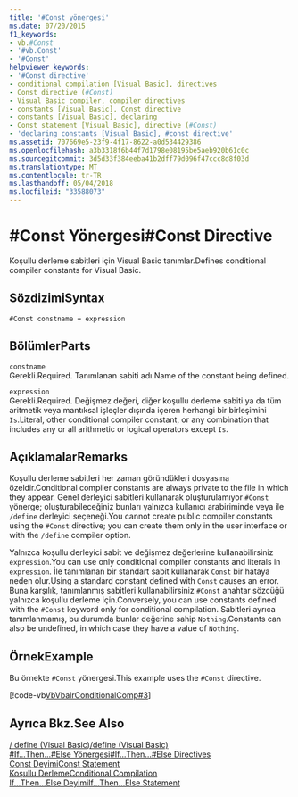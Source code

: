 ```yaml
---
title: '#Const yönergesi'
ms.date: 07/20/2015
f1_keywords:
- vb.#Const
- '#vb.Const'
- '#Const'
helpviewer_keywords:
- '#Const directive'
- conditional compilation [Visual Basic], directives
- Const directive (#Const)
- Visual Basic compiler, compiler directives
- constants [Visual Basic], Const directive
- constants [Visual Basic], declaring
- Const statement [Visual Basic], directive (#Const)
- 'declaring constants [Visual Basic], #const directive'
ms.assetid: 707669e5-23f9-4f17-8622-a0d534429386
ms.openlocfilehash: a3b3318f6b44f7d1798e08195be5aeb920b61c0c
ms.sourcegitcommit: 3d5d33f384eeba41b2dff79d096f47ccc8d8f03d
ms.translationtype: MT
ms.contentlocale: tr-TR
ms.lasthandoff: 05/04/2018
ms.locfileid: "33588073"
---
```

# <a name="const-directive"></a><span data-ttu-id="df08b-102">#Const Yönergesi</span><span class="sxs-lookup"><span data-stu-id="df08b-102">#Const Directive</span></span>
<span data-ttu-id="df08b-103">Koşullu derleme sabitleri için Visual Basic tanımlar.</span><span class="sxs-lookup"><span data-stu-id="df08b-103">Defines conditional compiler constants for Visual Basic.</span></span>  
  
## <a name="syntax"></a><span data-ttu-id="df08b-104">Sözdizimi</span><span class="sxs-lookup"><span data-stu-id="df08b-104">Syntax</span></span>  
  
```  
#Const constname = expression  
```  
  
## <a name="parts"></a><span data-ttu-id="df08b-105">Bölümler</span><span class="sxs-lookup"><span data-stu-id="df08b-105">Parts</span></span>  
 `constname`  
 <span data-ttu-id="df08b-106">Gerekli.</span><span class="sxs-lookup"><span data-stu-id="df08b-106">Required.</span></span> <span data-ttu-id="df08b-107">Tanımlanan sabiti adı.</span><span class="sxs-lookup"><span data-stu-id="df08b-107">Name of the constant being defined.</span></span>  
  
 `expression`  
 <span data-ttu-id="df08b-108">Gerekli.</span><span class="sxs-lookup"><span data-stu-id="df08b-108">Required.</span></span> <span data-ttu-id="df08b-109">Değişmez değeri, diğer koşullu derleme sabiti ya da tüm aritmetik veya mantıksal işleçler dışında içeren herhangi bir birleşimini `Is`.</span><span class="sxs-lookup"><span data-stu-id="df08b-109">Literal, other conditional compiler constant, or any combination that includes any or all arithmetic or logical operators except `Is`.</span></span>  
  
## <a name="remarks"></a><span data-ttu-id="df08b-110">Açıklamalar</span><span class="sxs-lookup"><span data-stu-id="df08b-110">Remarks</span></span>  
 <span data-ttu-id="df08b-111">Koşullu derleme sabitleri her zaman göründükleri dosyasına özeldir.</span><span class="sxs-lookup"><span data-stu-id="df08b-111">Conditional compiler constants are always private to the file in which they appear.</span></span> <span data-ttu-id="df08b-112">Genel derleyici sabitleri kullanarak oluşturulamıyor `#Const` yönerge; oluşturabileceğiniz bunları yalnızca kullanıcı arabiriminde veya ile `/define` derleyici seçeneği.</span><span class="sxs-lookup"><span data-stu-id="df08b-112">You cannot create public compiler constants using the `#Const` directive; you can create them only in the user interface or with the `/define` compiler option.</span></span>  
  
 <span data-ttu-id="df08b-113">Yalnızca koşullu derleyici sabit ve değişmez değerlerine kullanabilirsiniz `expression`.</span><span class="sxs-lookup"><span data-stu-id="df08b-113">You can use only conditional compiler constants and literals in `expression`.</span></span> <span data-ttu-id="df08b-114">İle tanımlanan bir standart sabit kullanarak `Const` bir hataya neden olur.</span><span class="sxs-lookup"><span data-stu-id="df08b-114">Using a standard constant defined with `Const` causes an error.</span></span> <span data-ttu-id="df08b-115">Buna karşılık, tanımlanmış sabitleri kullanabilirsiniz `#Const` anahtar sözcüğü yalnızca koşullu derleme için.</span><span class="sxs-lookup"><span data-stu-id="df08b-115">Conversely, you can use constants defined with the `#Const` keyword only for conditional compilation.</span></span> <span data-ttu-id="df08b-116">Sabitleri ayrıca tanımlanmamış, bu durumda bunlar değerine sahip `Nothing`.</span><span class="sxs-lookup"><span data-stu-id="df08b-116">Constants can also be undefined, in which case they have a value of `Nothing`.</span></span>  
  
## <a name="example"></a><span data-ttu-id="df08b-117">Örnek</span><span class="sxs-lookup"><span data-stu-id="df08b-117">Example</span></span>  
 <span data-ttu-id="df08b-118">Bu örnekte `#Const` yönergesi.</span><span class="sxs-lookup"><span data-stu-id="df08b-118">This example uses the `#Const` directive.</span></span>  
  
 [!code-vb[VbVbalrConditionalComp#3](../../../visual-basic/language-reference/directives/codesnippet/VisualBasic/const-directive_1.vb)]  
  
## <a name="see-also"></a><span data-ttu-id="df08b-119">Ayrıca Bkz.</span><span class="sxs-lookup"><span data-stu-id="df08b-119">See Also</span></span>  
 [<span data-ttu-id="df08b-120">/ define (Visual Basic)</span><span class="sxs-lookup"><span data-stu-id="df08b-120">/define (Visual Basic)</span></span>](../../../visual-basic/reference/command-line-compiler/define.md)  
 [<span data-ttu-id="df08b-121">#If...Then...#Else Yönergesi</span><span class="sxs-lookup"><span data-stu-id="df08b-121">#If...Then...#Else Directives</span></span>](../../../visual-basic/language-reference/directives/if-then-else-directives.md)  
 [<span data-ttu-id="df08b-122">Const Deyimi</span><span class="sxs-lookup"><span data-stu-id="df08b-122">Const Statement</span></span>](../../../visual-basic/language-reference/statements/const-statement.md)  
 [<span data-ttu-id="df08b-123">Koşullu Derleme</span><span class="sxs-lookup"><span data-stu-id="df08b-123">Conditional Compilation</span></span>](../../../visual-basic/programming-guide/program-structure/conditional-compilation.md)  
 [<span data-ttu-id="df08b-124">If...Then...Else Deyimi</span><span class="sxs-lookup"><span data-stu-id="df08b-124">If...Then...Else Statement</span></span>](../../../visual-basic/language-reference/statements/if-then-else-statement.md)
